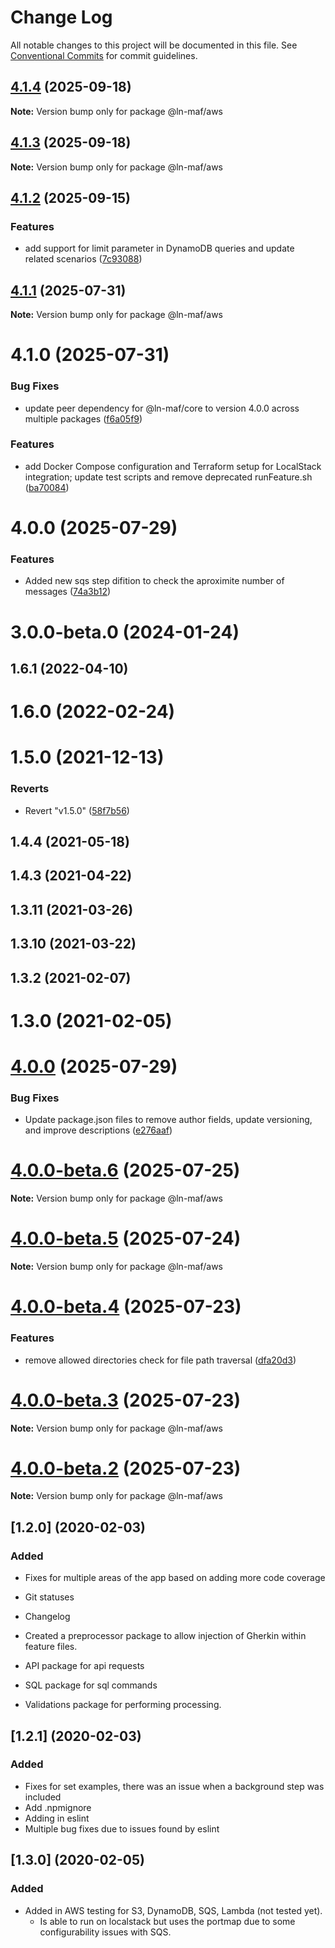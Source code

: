 # Change Log

All notable changes to this project will be documented in this file.
See [Conventional Commits](https://conventionalcommits.org) for commit guidelines.

## [4.1.4](https://github.com/hpcc-systems/MAF/compare/@ln-maf/aws@4.1.2...@ln-maf/aws@4.1.4) (2025-09-18)

**Note:** Version bump only for package @ln-maf/aws





## [4.1.3](https://github.com/hpcc-systems/MAF/compare/@ln-maf/aws@4.1.2...@ln-maf/aws@4.1.3) (2025-09-18)

**Note:** Version bump only for package @ln-maf/aws





## [4.1.2](https://github.com/hpcc-systems/MAF/compare/@ln-maf/aws@4.1.1...@ln-maf/aws@4.1.2) (2025-09-15)


### Features

* add support for limit parameter in DynamoDB queries and update related scenarios ([7c93088](https://github.com/hpcc-systems/MAF/commit/7c930885b9cd912249ca5ce4de87a8e67f27ebff))





## [4.1.1](https://github.com/hpcc-systems/MAF/compare/@ln-maf/aws@4.1.0...@ln-maf/aws@4.1.1) (2025-07-31)

**Note:** Version bump only for package @ln-maf/aws





# 4.1.0 (2025-07-31)


### Bug Fixes

* update peer dependency for @ln-maf/core to version 4.0.0 across multiple packages ([f6a05f9](https://github.com/hpcc-systems/MAF/commit/f6a05f91ed564be6ba3874a3c9ad89cd4c58f6dc))


### Features

* add Docker Compose configuration and Terraform setup for LocalStack integration; update test scripts and remove deprecated runFeature.sh ([ba70084](https://github.com/hpcc-systems/MAF/commit/ba70084c8abf42ee498614c331827305c40ee8c9))



# 4.0.0 (2025-07-29)


### Features

* Added new sqs step difition to check the aproximite number of messages ([74a3b12](https://github.com/hpcc-systems/MAF/commit/74a3b1265925d2efc7518b43ef50400331be493c))



# 3.0.0-beta.0 (2024-01-24)



## 1.6.1 (2022-04-10)



# 1.6.0 (2022-02-24)



# 1.5.0 (2021-12-13)


### Reverts

* Revert "v1.5.0" ([58f7b56](https://github.com/hpcc-systems/MAF/commit/58f7b56cb9fda278b85a0198bc6265ca2f63b49c))



## 1.4.4 (2021-05-18)



## 1.4.3 (2021-04-22)



## 1.3.11 (2021-03-26)



## 1.3.10 (2021-03-22)



## 1.3.2 (2021-02-07)



# 1.3.0 (2021-02-05)





# [4.0.0](https://github.com/hpcc-systems/MAF/compare/@ln-maf/aws@4.0.0-beta.6...@ln-maf/aws@4.0.0) (2025-07-29)


### Bug Fixes

* Update package.json files to remove author fields, update versioning, and improve descriptions ([e276aaf](https://github.com/hpcc-systems/MAF/commit/e276aaf6c53bd1edb83193f148261070bc292277))





# [4.0.0-beta.6](https://github.com/hpcc-systems/MAF/compare/@ln-maf/aws@4.0.0-beta.5...@ln-maf/aws@4.0.0-beta.6) (2025-07-25)

**Note:** Version bump only for package @ln-maf/aws





# [4.0.0-beta.5](https://github.com/hpcc-systems/MAF/compare/@ln-maf/aws@4.0.0-beta.4...@ln-maf/aws@4.0.0-beta.5) (2025-07-24)

**Note:** Version bump only for package @ln-maf/aws





# [4.0.0-beta.4](https://github.com/hpcc-systems/MAF/compare/@ln-maf/aws@4.0.0-beta.3...@ln-maf/aws@4.0.0-beta.4) (2025-07-23)


### Features

* remove allowed directories check for file path traversal ([dfa20d3](https://github.com/hpcc-systems/MAF/commit/dfa20d3f04c07f399ee43e22d01790804c6a5004))





# [4.0.0-beta.3](https://github.com/hpcc-systems/MAF/compare/@ln-maf/aws@4.0.0-beta.2...@ln-maf/aws@4.0.0-beta.3) (2025-07-23)

**Note:** Version bump only for package @ln-maf/aws





# [4.0.0-beta.2](https://github.com/hpcc-systems/MAF/compare/@ln-maf/aws@4.0.0-beta.1...@ln-maf/aws@4.0.0-beta.2) (2025-07-23)

**Note:** Version bump only for package @ln-maf/aws

## [1.2.0] (2020-02-03)
### Added
* Fixes for multiple areas of the app based on adding more code coverage
* Git statuses
* Changelog 

* Created a preprocessor package to allow injection of Gherkin within feature files.

* API package for api requests
* SQL package for sql commands
* Validations package for performing processing.

## [1.2.1] (2020-02-03)
### Added
 * Fixes for set examples, there was an issue when a background step was included
 * Add .npmignore
 * Adding in eslint
 * Multiple bug fixes due to issues found by eslint

## [1.3.0] (2020-02-05)
### Added
 * Added in AWS testing for S3, DynamoDB, SQS, Lambda (not tested yet).  
     * Is able to run on localstack but uses the portmap due to some configurability issues with SQS.
